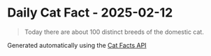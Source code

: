 # Daily Cat Fact - 2025-02-12

> Today there are about 100 distinct breeds of the domestic cat.

Generated automatically using the [Cat Facts API](https://catfact.ninja)
